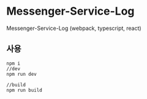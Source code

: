# Messenger-Service-Log

Messenger-Service-Log (webpack, typescript, react)

## 사용
```
npm i
//dev
npm run dev

//build
npm run build
```